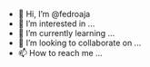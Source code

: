- 👋 Hi, I’m @fedroaja
- 👀 I’m interested in ...
- 🌱 I’m currently learning ...
- 💞️ I’m looking to collaborate on ...
- 📫 How to reach me ...

<!---
fedroaja/fedroaja is a ✨ special ✨ repository because its `README.md` (this file) appears on your GitHub profile.
You can click the Preview link to take a look at your changes.
--->
